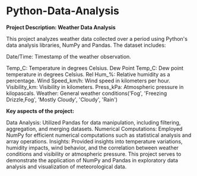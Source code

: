 # Python-Data-Analysis
**Project Description: Weather Data Analysis**

This project analyzes weather data collected over a period using Python's data analysis libraries, NumPy and Pandas. The dataset includes:

Date/Time: Timestamp of the weather observation.

Temp_C: Temperature in degrees Celsius.
Dew Point Temp_C: Dew point temperature in degrees Celsius.
Rel Hum_%: Relative humidity as a percentage.
Wind Speed_km/h: Wind speed in kilometers per hour.
Visibility_km: Visibility in kilometers.
Press_kPa: Atmospheric pressure in kilopascals.
Weather: General weather conditions('Fog', 'Freezing Drizzle,Fog', 'Mostly Cloudy', 'Cloudy', 'Rain')

**Key aspects of the project:**

Data Analysis: Utilized Pandas for data manipulation, including filtering, aggregation, and merging datasets.
Numerical Computations: Employed NumPy for efficient numerical computations such as statistical analysis and array operations.
Insights: Provided insights into temperature variations, humidity impacts, wind behavior, and the correlation between weather conditions and visibility or atmospheric pressure.
This project serves to demonstrate the application of NumPy and Pandas in exploratory data analysis and visualization of meteorological data.
